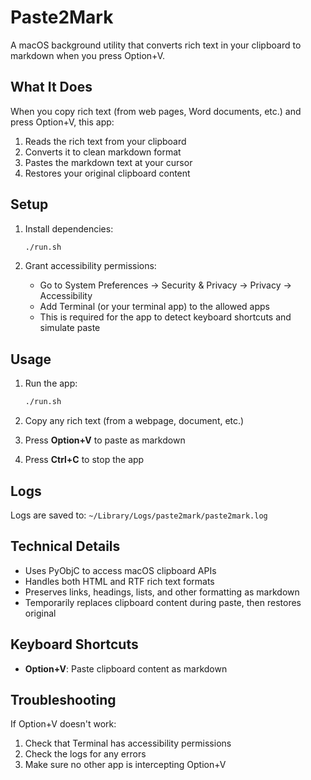 # Paste2Mark

A macOS background utility that converts rich text in your clipboard to markdown when you press Option+V.

## What It Does

When you copy rich text (from web pages, Word documents, etc.) and press Option+V, this app:
1. Reads the rich text from your clipboard
2. Converts it to clean markdown format
3. Pastes the markdown text at your cursor
4. Restores your original clipboard content

## Setup

1. Install dependencies:
   ```bash
   ./run.sh
   ```

2. Grant accessibility permissions:
   - Go to System Preferences → Security & Privacy → Privacy → Accessibility
   - Add Terminal (or your terminal app) to the allowed apps
   - This is required for the app to detect keyboard shortcuts and simulate paste

## Usage

1. Run the app:
   ```bash
   ./run.sh
   ```

2. Copy any rich text (from a webpage, document, etc.)

3. Press **Option+V** to paste as markdown

4. Press **Ctrl+C** to stop the app

## Logs

Logs are saved to: `~/Library/Logs/paste2mark/paste2mark.log`

## Technical Details

- Uses PyObjC to access macOS clipboard APIs
- Handles both HTML and RTF rich text formats
- Preserves links, headings, lists, and other formatting as markdown
- Temporarily replaces clipboard content during paste, then restores original

## Keyboard Shortcuts

- **Option+V**: Paste clipboard content as markdown

## Troubleshooting

If Option+V doesn't work:
1. Check that Terminal has accessibility permissions
2. Check the logs for any errors
3. Make sure no other app is intercepting Option+V